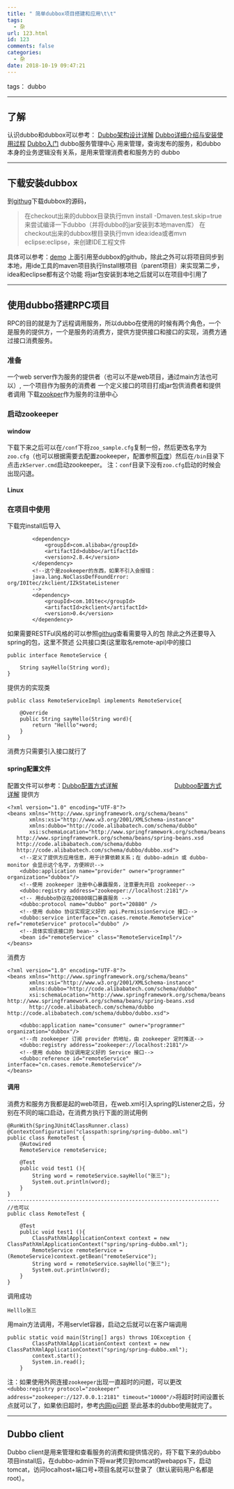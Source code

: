 ```yaml
---
title: " 简单dubbox项目搭建和应用\t\t"
tags:
  - 杂
url: 123.html
id: 123
comments: false
categories:
  - 杂
date: 2018-10-19 09:47:21
---
```


tags： dubbo

* * *

了解
--

认识dubbo和dubbox可以参考： [Dubbo架构设计详解](http://shiyanjun.cn/archives/325.html) [Dubbo详细介绍与安装使用过程](http://blog.csdn.net/xlgen157387/article/details/51865289) [Dubbo入门](http://blog.csdn.net/noaman_wgs/article/details/70214612) dubbo服务管理中心 用来管理，查询发布的服务，和dubbo本身的业务逻辑没有关系，是用来管理消费者和服务方的 dubbo

* * *

下载安装dubbox
----------

到[githug](https://github.com/dangdangdotcom/dubbox)下载dubbox的源码，

> 在checkout出来的dubbox目录执行mvn install -Dmaven.test.skip=true来尝试编译一下dubbo（并将dubbo的jar安装到本地maven库） 在checkout出来的dubbox根目录执行mvn idea:idea或者mvn eclipse:eclipse，来创建IDE工程文件

具体可以参考：[demo](https://dangdangdotcom.github.io/dubbox/demo.html) 上面引用至dubbox的github，除此之外可以将项目同步到本地，用ide工具的maven项目执行Install根项目（parent项目）来实现第二步，idea和eclipse都有这个功能 将jar包安装到本地之后就可以在项目中引用了

* * *

使用dubbo搭建RPC项目
--------------

RPC的目的就是为了远程调用服务，所以dubbo在使用的时候有两个角色，一个是服务的提供方，一个是服务的消费方，提供方提供接口和接口的实现，消费方通过接口消费服务。

### 准备

一个web server作为服务的提供者（也可以不是web项目，通过main方法也可以）, 一个项目作为服务的消费者 一个定义接口的项目打成jar包供消费者和提供者调用 下载[zookper](http://zookeeper.apache.org/releases.html)作为服务的注册中心

### 启动zookeeper

#### window

下载下来之后可以在`/conf`下将`zoo_sample.cfg`复制一份，然后更改名字为`zoo.cfg`（也可以根据需要去配置zookeeper，配置参照[百度](https://www.baidu.com)）然后在`/bin`目录下点击`zkServer.cmd`启动zookeeper。 注：`conf`目录下没有`zoo.cfg`启动的时候会出现闪退。

#### Linux

### 在项目中使用

下载完install后导入

            <dependency>
                <groupId>com.alibaba</groupId>
                <artifactId>dubbo</artifactId>
                <version>2.8.4</version>
            </dependency>
            <!--这个是zookeeper的东西，如果不引入会报错：
            java.lang.NoClassDefFoundError: org/I0Itec/zkclient/IZkStateListener
            -->
            <dependency>
                <groupId>com.101tec</groupId>
                <artifactId>zkclient</artifactId>
                <version>0.4</version>
            </dependency>
    

如果需要RESTFul风格的可以参照[githug](https://github.com/dangdangdotcom/dubbox)查看需要导入的包 除此之外还要导入spring的包，这里不赘述 公共接口类(这里取名remote-api)中的接口

    public interface RemoteService {
    
        String sayHello(String word);
    }
    

提供方的实现类

    public class RemoteServiceImpl implements RemoteService{
    
        @Override
        public String sayHello(String word){
            return "Helllo"+word;
        }
    }
    

消费方只需要引入接口就行了

#### spring配置文件

配置文件可以参考：[Dubbo配置方式详解](http://www.cnblogs.com/chanshuyi/p/5144288.html) 　　　　　　　　　[Dubboo配置方式详解](http://www.cnblogs.com/linjiqin/p/5859153.html) 提供方

    <?xml version="1.0" encoding="UTF-8"?>
    <beans xmlns="http://www.springframework.org/schema/beans"
           xmlns:xsi="http://www.w3.org/2001/XMLSchema-instance"
           xmlns:dubbo="http://code.alibabatech.com/schema/dubbo"
           xsi:schemaLocation="http://www.springframework.org/schema/beans
       http://www.springframework.org/schema/beans/spring-beans.xsd
       http://code.alibabatech.com/schema/dubbo
       http://code.alibabatech.com/schema/dubbo/dubbo.xsd">
        <!--定义了提供方应用信息，用于计算依赖关系；在 dubbo-admin 或 dubbo-monitor 会显示这个名字，方便辨识-->
        <dubbo:application name="provider" owner="programmer" organization="dubbox"/>
        <!--使用 zookeeper 注册中心暴露服务，注意要先开启 zookeeper-->
        <dubbo:registry address="zookeeper://localhost:2181"/>
        <!-- 用dubbo协议在20880端口暴露服务 -->
        <dubbo:protocol name="dubbo" port="20880" />
        <!--使用 dubbo 协议实现定义好的 api.PermissionService 接口-->
        <dubbo:service interface="cn.cases.remote.RemoteService" ref="remoteService" protocol="dubbo" />
        <!--具体实现该接口的 bean-->
        <bean id="remoteService" class="RemoteServiceImpl"/>
    </beans>
    

消费方

    <?xml version="1.0" encoding="UTF-8"?>
    <beans xmlns="http://www.springframework.org/schema/beans"
           xmlns:xsi="http://www.w3.org/2001/XMLSchema-instance"
           xmlns:dubbo="http://code.alibabatech.com/schema/dubbo"
           xsi:schemaLocation="http://www.springframework.org/schema/beans http://www.springframework.org/schema/beans/spring-beans.xsd
           http://code.alibabatech.com/schema/dubbo http://code.alibabatech.com/schema/dubbo/dubbo.xsd">
    
        <dubbo:application name="consumer" owner="programmer" organization="dubbox"/>
        <!--向 zookeeper 订阅 provider 的地址，由 zookeeper 定时推送-->
        <dubbo:registry address="zookeeper://localhost:2181"/>
        <!--使用 dubbo 协议调用定义好的 Service 接口-->
        <dubbo:reference id="remoteService" interface="cn.cases.remote.RemoteService"/>
    </beans>
    

#### 调用

消费方和服务方我都是起的web项目，在web.xml引入spring的Listener之后，分别在不同的端口启动，在消费方执行下面的测试用例

    @RunWith(SpringJUnit4ClassRunner.class)
    @ContextConfiguration("classpath:spring/spring-dubbo.xml")
    public class RemoteTest {
        @Autowired
        RemoteService remoteService;
    
        @Test
        public void test1 (){
            String word = remoteService.sayHello("张三");
            System.out.println(word);
        }
    }
    --------------------------------------------------------------------
    //也可以
    public class RemoteTest {
    
        @Test
        public void test1 (){
            ClassPathXmlApplicationContext context = new ClassPathXmlApplicationContext("spring/spring-dubbo.xml");
            RemoteService remoteService = (RemoteService)context.getBean("remoteService");
            String word = remoteService.sayHello("张三");
            System.out.println(word);
        }
    }
    

调用成功

    Helllo张三
    

用main方法调用，不用servlet容器，启动之后就可以在客户端调用

    public static void main(String[] args) throws IOException {
            ClassPathXmlApplicationContext context = new ClassPathXmlApplicationContext("spring/spring-dubbo.xml");
            context.start();
            System.in.read();
        }
    

注：如果使用外网连接`zookeeper`出现一直超时的问题，可以更改`<dubbo:registry protocol="zookeeper" address="zookeeper://127.0.0.1:2181" timeout="10000"/>`将超时时间设置长点就可以了，如果依旧超时，参考[内网ip问题](http://blog.csdn.net/xlgen157387/article/details/52702659) 至此基本的dubbo使用就完了。

* * *

Dubbo client
------------

Dubbo client是用来管理和查看服务的消费和提供情况的，将下载下来的dubbo项目install后，在dubbo-admin下将war拷贝到tomcat的webapps下，启动tomcat，访问localhost+端口号+项目名就可以登录了（默认密码用户名都是root）。